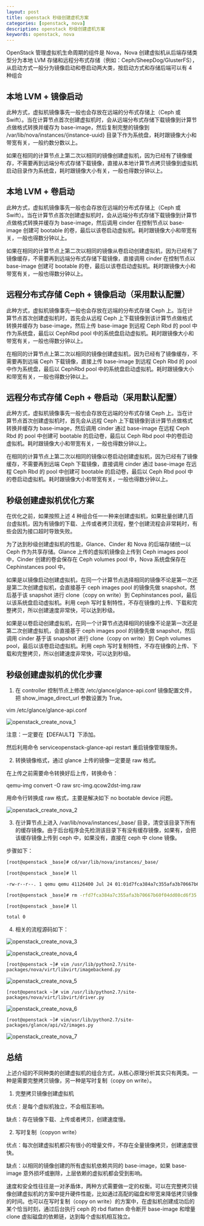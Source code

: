 ```yaml
---
layout: post
title: openstack 秒级创建虚机方案
categories: [openstack, nova]
description: openstack 秒级创建虚机方案
keywords: openstack, nova
---
```


OpenStack 管理虚拟机生命周期的组件是 Nova，Nova 创建虚拟机从后端存储类型分为本地 LVM 存储和远程分布式存储（例如：Ceph/SheepDog/GlusterFS），从启动方式一般分为镜像启动和卷启动两大类，按启动方式和存储后端可以有 4 种组合

## 本地 LVM + 镜像启动

此种方式，虚拟机镜像事先一般也会存放在远端的分布式存储上（Ceph 或 Swift）。当在计算节点首次创建虚拟机时，会从远端分布式存储下载镜像到计算节点做格式转换并缓存为 base-image，然后复制完整的镜像到 /var/lib/nova/instances/{instance-uuid} 目录下作为系统盘，耗时跟镜像大小和带宽有关，一般约数分数以上。

如果在相同的计算节点上第二次以相同的镜像创建虚拟机，因为已经有了镜像缓存，不需要再到远端分布式存储下载镜像，直接从本地计算节点拷贝镜像到虚拟机启动目录作为系统盘，耗时跟镜像大小有关，一般也得数分钟以上。

## 本地 LVM + 卷启动

此种方式，虚拟机镜像事先一般也会存放在远端的分布式存储上（Ceph 或 Swift）。当在计算节点首次创建虚拟机时，会从远端分布式存储下载镜像到计算节点做格式转换并缓存为 base-image，然后调用 cinder 在控制节点以 base-image 创建可 bootable 的卷，最后以该卷启动虚拟机。耗时跟镜像大小和带宽有关，一般也得数分钟以上。

如果在相同的计算节点上第二次以相同的镜像从卷启动创建虚拟机，因为已经有了镜像缓存，不需要再到远端分布式存储下载镜像，直接调用 cinder 在控制节点以 base-image 创建可 bootable 的卷，最后以该卷启动虚拟机。耗时跟镜像大小和带宽有关，一般也得数分钟以上。

## 远程分布式存储 Ceph + 镜像启动（采用默认配置）

此种方式，虚拟机镜像事先一般也会存放在远端的分布式存储 Ceph 上。当在计算节点首次创建虚拟机时，首先会从远程 Ceph 上下载镜像到该计算节点做格式转换并缓存为 base-image，然后上传 base-image 到远程 Ceph Rbd 的 pool 中作为系统盘，最后以 CephRbd pool 中的系统盘启动虚拟机。耗时跟镜像大小和带宽有关，一般也得数分钟以上。

在相同的计算节点上第二次以相同的镜像创建虚拟机，因为已经有了镜像缓存，不需要再到远端 Ceph 下载镜像，直接上传 base-image 到远程 Ceph Rbd 的 pool 中作为系统盘，最后以 CephRbd pool 中的系统盘启动虚拟机。耗时跟镜像大小和带宽有关，一般也得数分钟以上。

## 远程分布式存储 Ceph + 卷启动（采用默认配置）

此种方式，虚拟机镜像事先一般也会存放在远端的分布式存储 Ceph 上。当在计算节点首次创建虚拟机时，首先会从远程 Ceph 上下载镜像到该计算节点做格式转换并缓存为 base-image，然后调用 cinder 通过 base-image 在远程 Ceph Rbd 的 pool 中创建可 bootable 的启动卷，最后以 Ceph Rbd pool 中的卷启动虚拟机。耗时跟镜像大小和带宽有关，一般也得数分钟以上。

在相同的计算节点上第二次以相同的镜像以卷启动创建虚拟机，因为已经有了镜像缓存，不需要再到远端 Ceph 下载镜像，直接调用 cinder 通过 base-image 在远程 Ceph Rbd 的 pool 中创建可 bootable 的启动卷，最后以 Ceph Rbd pool 中的卷启动虚拟机。耗时跟镜像大小和带宽有关，一般也得数分钟以上。

## 秒级创建虚拟机优化方案

在优化之前，如果按照上述 4 种组合任一一种来创建虚拟机，如果批量创建几百台虚拟机，因为有镜像的下载、上传或者拷贝流程，整个创建流程会非常耗时，有些会因为接口超时导致失败。

为了达到秒级创建虚拟机的性能，Glance、Cinder 和 Nova 的后端存储统一以 Ceph 作为共享存储。Glance 上传的虚拟机镜像会上传到 Ceph images pool 中，Cinder 创建的卷会保存在 Ceph volumes pool 中，Nova 系统盘保存在 Cephinstances pool 中。

如果是以镜像启动创建虚拟机，在同一个计算节点选择相同的镜像不论是第一次还是第二次创建虚拟机，会直接基于 ceph images pool 的镜像先做 snapshot，然后基于该 snapshot 进行 clone（copy on write）到 Cephinstances pool，最后以该系统盘启动虚拟机。利用 ceph 写时复制特性，不存在镜像的上传、下载和完整拷贝，所以创建速度非常快，可以达到秒级。

如果是以卷启动创建虚拟机，在同一个计算节点选择相同的镜像不论是第一次还是第二次创建虚拟机，会直接基于 ceph images pool 的镜像先做 snapshot，然后调用 cinder 基于该 snapshot 进行 clone（copy on write）到 Ceph volumes pool，最后以该卷启动虚拟机。利用 ceph 写时复制特性，不存在镜像的上传、下载和完整拷贝，所以创建速度非常快，可以达到秒级。

## 秒级创建虚拟机的优化步骤

1. 在 controller 控制节点上修改 /etc/glance/glance-api.conf 镜像配置文件，把 show_image_direct_url 参数设置为 True。

vim /etc/glance/glance-api.conf

![openstack_create_nova_1](https://cdn.jsdelivr.net/gh/Lewinz/lewinz.github.io@master/images/posts/openstack_create_nova_1.png)

注意：一定要在【DEFAULT】下添加。

然后利用命令 serviceopenstack-glance-api restart 重启镜像管理服务。

2. 转换镜像格式，通过 glance 上传的镜像一定要是 raw 格式。

在上传之前需要命令转换好后上传，转换命令：

qemu-img convert -O raw src-img.qcow2dst-img.raw

用命令行转换成 raw 格式，主要是解决如下 no bootable device 问题。

![openstack_create_nova_2](https://cdn.jsdelivr.net/gh/Lewinz/lewinz.github.io@master/images/posts/openstack_create_nova_2.png)

3. 在计算节点上进入 /var/lib/nova/instances/_base/ 目录，清空该目录下所有的缓存镜像。由于后台程序会先检测该目录下有没有缓存镜像，如果有，会把该缓存镜像上传到 ceph 中，如果没有，直接在 ceph 中 clone 镜像。

步骤如下：
``` sh
[root@openstack _base]# cd/var/lib/nova/instances/_base/

[root@openstack _base]# ll

-rw-r--r--. 1 qemu qemu 41126400 Jul 24 01:01d7fca384a7c355afa3b70667b60f04dd08cd6f35

[root@openstack _base]# rm -rfd7fca384a7c355afa3b70667b60f04dd08cd6f35

[root@openstack _base]# ll

total 0
```
 

4. 相关的流程源码如下：

![openstack_create_nova_3](https://cdn.jsdelivr.net/gh/Lewinz/lewinz.github.io@master/images/posts/openstack_create_nova_3.png)

![openstack_create_nova_4](https://cdn.jsdelivr.net/gh/Lewinz/lewinz.github.io@master/images/posts/openstack_create_nova_4.png)

`[root@openstack ~]# vim /usr/lib/python2.7/site-packages/nova/virt/libvirt/imagebackend.py`

![openstack_create_nova_5](https://cdn.jsdelivr.net/gh/Lewinz/lewinz.github.io@master/images/posts/openstack_create_nova_5.png)

`[root@openstack ~]# vim /usr/lib/python2.7/site-packages/nova/virt/libvirt/driver.py`

![openstack_create_nova_6](https://cdn.jsdelivr.net/gh/Lewinz/lewinz.github.io@master/images/posts/openstack_create_nova_6.jpeg)

`[root@openstack ~]# vim/usr/lib/python2.7/site-packages/glance/api/v2/images.py`

![openstack_create_nova_7](https://cdn.jsdelivr.net/gh/Lewinz/lewinz.github.io@master/images/posts/openstack_create_nova_7.jpeg)

## 总结

上述介绍的不同种类的创建虚拟机的组合方式，从核心原理分析其实只有两类。一种是需要完整拷贝镜像，另一种是写时复制（copy on write）。

1. 完整拷贝镜像创建虚拟机

优点：是每个虚拟机独立，不会相互影响。

缺点：存在镜像下载、上传或者拷贝，创建速度慢。

2. 写时复制（copyon write）

优点：每次创建虚拟机都只有很小的增量文件，不存在全量镜像拷贝，创建速度很快。

缺点：以相同的镜像创建的所有虚拟机依赖共同的 base-image，如果 base-image 意外损坏或删除，上层依赖的虚拟机都会受到影响。

速度和安全性往往是一对矛盾体，两种方式需要做一定的权衡。可以在完整拷贝镜像创建虚拟机的方案中提升硬件性能，比如通过高配的磁盘和带宽来降低拷贝镜像的时间。也可以在写时复制（copy on write）的方案中，在虚拟机创建成功后的某个恰当时刻，通过后台执行 ceph 的 rbd flatten 命令断开 base-image 和增量 clone 虚拟磁盘的依赖链，达到每个虚拟机相互独立。